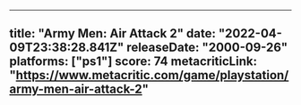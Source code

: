
---
title: "Army Men: Air Attack 2"
date: "2022-04-09T23:38:28.841Z"
releaseDate: "2000-09-26"
platforms: ["ps1"]
score: 74
metacriticLink: "https://www.metacritic.com/game/playstation/army-men-air-attack-2"
---
